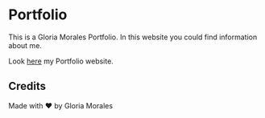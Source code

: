 # Portfolio

This is a Gloria Morales Portfolio. In this website you could find information about me.

Look [here](https://gmoraleslondono.github.io/portfolio/) my Portfolio website.


## Credits

Made with ❤ by Gloria Morales
